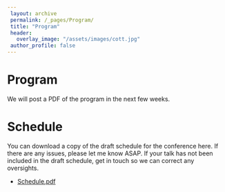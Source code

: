 ```yaml
---
 layout: archive
 permalink: /_pages/Program/
 title: "Program"
 header:
   overlay_image: "/assets/images/cott.jpg"
 author_profile: false  
---
```


# Program

We will post a PDF of the program in the next few weeks.

# Schedule
You can download a copy of the draft schedule for the conference here. If there are any issues, please let me know ASAP. If your talk has not been included in the draft schedule, get in touch so we can correct any oversights.
* [Schedule.pdf](/AMPC18/assets/AMPC18schedule.pdf)
